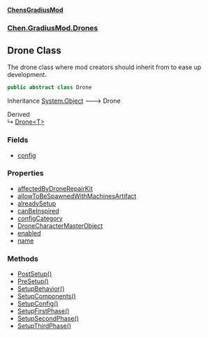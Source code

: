 
#### [ChensGradiusMod](./index 'index')

### [Chen.GradiusMod.Drones](./Y-iPobZkdIiJ9feSuBjDaQ 'Chen.GradiusMod.Drones')

## Drone Class
The drone class where mod creators should inherit from to ease up development.  
```csharp
public abstract class Drone
```
Inheritance [System.Object](https://docs.microsoft.com/en-us/dotnet/api/System.Object 'System.Object') &#129106; Drone  

Derived  
&#8627; [Drone&lt;T&gt;](./UWAul-yMUbN+3325jv26NQ 'Chen.GradiusMod.Drones.Drone&lt;T&gt;')  

### Fields
- [config](./4Wedup2526hIGF2cJs8kUA 'Chen.GradiusMod.Drones.Drone.config')

### Properties
- [affectedByDroneRepairKit](./LtK+HDvGfEOAosyKriPOxA 'Chen.GradiusMod.Drones.Drone.affectedByDroneRepairKit')
- [allowToBeSpawnedWithMachinesArtifact](./ZNuk6fyjGKZI58U0VJVarQ 'Chen.GradiusMod.Drones.Drone.allowToBeSpawnedWithMachinesArtifact')
- [alreadySetup](./N9oYEvtp1qDnSIojdZai9Q 'Chen.GradiusMod.Drones.Drone.alreadySetup')
- [canBeInspired](./LxERhX2G1JKf7yIDtI0HSg 'Chen.GradiusMod.Drones.Drone.canBeInspired')
- [configCategory](./oCCPZRl2yRxO1ooRx17R8g 'Chen.GradiusMod.Drones.Drone.configCategory')
- [DroneCharacterMasterObject](./A1tlRZLu0v-MEW2ubLUQRQ 'Chen.GradiusMod.Drones.Drone.DroneCharacterMasterObject')
- [enabled](./xPmiKVc3dVangaNc4oESVw 'Chen.GradiusMod.Drones.Drone.enabled')
- [name](./g7Gy6uLkkvXY1NMU+razzw 'Chen.GradiusMod.Drones.Drone.name')

### Methods
- [PostSetup()](./KUFSuWDwAMIaslnupDsZ6A 'Chen.GradiusMod.Drones.Drone.PostSetup()')
- [PreSetup()](./3zKKz0n2lFUXR+-amkFWnQ 'Chen.GradiusMod.Drones.Drone.PreSetup()')
- [SetupBehavior()](./V5iY9ZIU3NkhftRxvU7CZw 'Chen.GradiusMod.Drones.Drone.SetupBehavior()')
- [SetupComponents()](./yhN8rCGbqdXblfim0mCg1w 'Chen.GradiusMod.Drones.Drone.SetupComponents()')
- [SetupConfig()](./7ib30zyZZcXZBiDl7uyslg 'Chen.GradiusMod.Drones.Drone.SetupConfig()')
- [SetupFirstPhase()](./YiZhTbgkH2NOfoJMti-spg 'Chen.GradiusMod.Drones.Drone.SetupFirstPhase()')
- [SetupSecondPhase()](./aUDSadqxuQxXUVi+QYZnZg 'Chen.GradiusMod.Drones.Drone.SetupSecondPhase()')
- [SetupThirdPhase()](./I-gdruxMKT+FtcN6OrqEGQ 'Chen.GradiusMod.Drones.Drone.SetupThirdPhase()')
